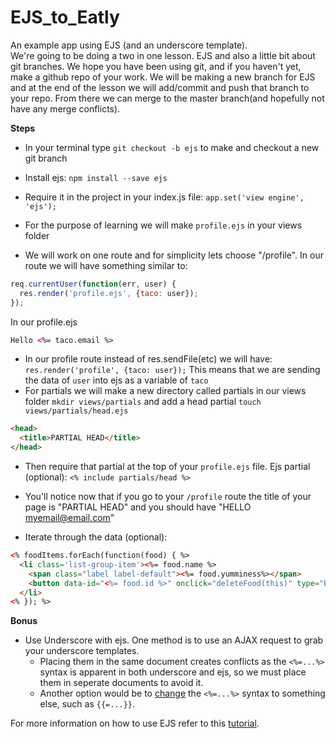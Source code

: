 # EJS_to_Eatly

An example app using EJS (and an underscore template).<br>
We're going to be doing a two in one lesson. EJS and also a little bit about git branches. We hope you have been using git, and if you haven't yet, make a github repo of your work. We will be making a new branch for EJS and at the end of the lesson we will add/commit and push that branch to your repo. From there we can merge to the master branch(and hopefully not have any merge conflicts). 

**Steps**
* In your terminal type `git checkout -b ejs` to make and checkout a new git branch
* Install ejs: `npm install --save ejs`
* Require it in the project in your index.js file: `app.set('view engine', 'ejs');`
* For the purpose of learning we will make `profile.ejs` in your views folder

* We will work on one route and for simplicity lets choose "/profile". In our route we will have something similar to:

```js
req.currentUser(function(err, user) {
  res.render('profile.ejs', {taco: user});
});
```

In our profile.ejs
```html
Hello <%= taco.email %>
```

* In our profile route instead of res.sendFile(etc) we will have: `res.render('profile', {taco: user});` This means that we are sending the data of `user` into ejs as a variable of `taco`
* For partials we will make a new directory called partials in our views folder `mkdir views/partials` and add a head partial `touch views/partials/head.ejs` 
```html
<head>
  <title>PARTIAL HEAD</title>
</head>
```
* Then require that partial at the top of your `profile.ejs` file. Ejs partial (optional): `<% include partials/head %>`
* You'll notice now that if you go to your `/profile` route the title of your page is "PARTIAL HEAD" and you should have "HELLO myemail@email.com"

* Iterate through the data (optional): 

```html
<% foodItems.forEach(function(food) { %>
  <li class='list-group-item'><%= food.name %>
    <span class="label label-default"><%= food.yumminess%></span>
    <button data-id="<%= food.id %>" onclick="deleteFood(this)" type="button" class="close" aria-label="Close"><span aria-hidden="true">&times;</span></button>
  </li>
<% }); %>
```

**Bonus**
* Use Underscore with ejs. One method is to use an AJAX request to grab your underscore templates.
  * Placing them in the same document creates conflicts as the `<%=...%>` syntax is apparent in both underscore and ejs, so we must place them in seperate documents to avoid it.
  * Another option would be to [change](http://stackoverflow.com/questions/17462069/cant-get-underscore-js-to-use-curly-braces-without-syntax-error#answers-header) the `<%=...%>` syntax to something else, such as `{{=...}}`.

For more information on how to use EJS refer to this [tutorial](https://scotch.io/tutorials/use-ejs-to-template-your-node-application).
